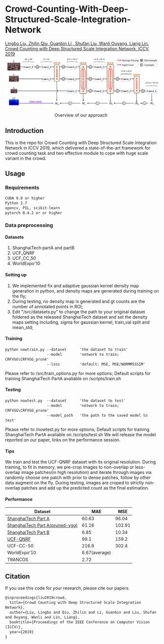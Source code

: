 # Crowd-Counting-With-Deep-Structured-Scale-Integration-Network
[Lingbo Liu, Zhilin Qiu, Guanbin Li , Shufan Liu, Wanli Ouyang, Liang Lin. Crowd Counting with Deep Structured Scale Integration Network, ICCV, 2019](https://arxiv.org/abs/1908.08692)
![image](https://github.com/Legion56/Legion56.github.io/blob/master/images/overview.png)
<p> &#12288 &#12288 &#12288 &#12288 &#12288 &#12288 &#12288 &#12288 &#12288 Overview of our approach </p>

## Introduction
This is the repo for Crowd Counting with Deep Structured Scale Integration Network in ICCV 2019, which delivered a state-of-the-art framework for crowd counting task and two effective module to cope with huge scale variant in the crowd.

## Usage
### Requirements
```
CUDA 9.0 or higher
Python 2.7
opencv, PIL, scikit-learn
pytorch 0.4.2 or or higher
```

### Data preprocessing
#### Datasets
1. ShanghaiTech partA and partB
2. UCF_QNRF
3. UCF_CC_50
4. WorldExpo'10
#### Setting up
1. We implemented fix and adaptive gaussian kernel density map generation in python, and density maps are generated during training on the fly;
2. During testing, no density map is generated and gt counts are the number of annotated points in ROI;
3. Edit "/src/datasets.py"  to change the path to your original dataset foldered as the released ShanghaiTech dataset and set the density maps setting including, sigma for gaussian kernel, train_val split and mean_std;
#### Training
```
python nowtrain.py --dataset      'the dataset to train'
                   --model        'network to train; CRFVGG\CRFVGG_prune'
                   --loss         'default: MSE, MSE/NORMMSSSIM'
```
Please refer to /src/train_options.py for more options; Default scripts for training ShanghaiTech PartA avaliable on /scripts/train.sh
#### Testing
```
python nowtest.py  --dataset      'the dataset to test'
                   --model        'network to train; CRFVGG\CRFVGG_prune'
                   --model_path   'the path to the saved model to test'
```
Please refer to /nowtest.py for more options; Default scripts for training ShanghaiTech PartA avaliable on /scripts/test.sh
We will release the model reported on our paper, links on the performance session.
#### Tips
We train and test the UCF-QNRF dataset with its original resolution. 
   During training, to fit in memory, we pre-crop images to non-overlap or less-overlap image patches(in high resolution) and iterate through images via randomly choose one patch with prior to dense patches, follow by other data augment on the fly.
   During testing, images are croped to strictly non-overlap patches and add up the predicted count as the final estimation.


#### Performance

| Dataset | MAE | MSE |
| ---- | ---- | ---- |
| [ShanghaiTech Part A](https://www.dropbox.com/sh/wx8ah2c6pavod5p/AACDoJvNHrKJ_YaT_ObrCV-3a?dl=0)| 60.63 | 96.04 |
| [ShanghaiTech Part A(pruned-vgg)](https://www.dropbox.com/sh/wx8ah2c6pavod5p/AACDoJvNHrKJ_YaT_ObrCV-3a?dl=0)| 61.16 | 102.91 |
| [ShanghaiTech Part B](https://www.dropbox.com/sh/wx8ah2c6pavod5p/AACDoJvNHrKJ_YaT_ObrCV-3a?dl=0)| 6.85 | 10.34 |
| [UCF-QNRF](https://www.dropbox.com/sh/wx8ah2c6pavod5p/AACDoJvNHrKJ_YaT_ObrCV-3a?dl=0) | 99.1 | 159.2|
| UCF-CC-50 | 216.9 | 302.4 |
| WorldExpo'10 | 6.67(average) | |
| TRANCOS | 2.72| | 


## Citation 
If you use this code for your research, please cite our papers.

```
@inproceedings{liu2019crowd,
  title={Crowd Counting with Deep Structured Scale Integration Network},
  author={Liu, Lingbo and Qiu, Zhilin and Li, Guanbin and Liu, Shufan and Ouyang, Wanli and Lin, Liang},
  booktitle={Proceedings of the IEEE Conference on Computer Vision (ICCV)},
  year={2019}
}
```
